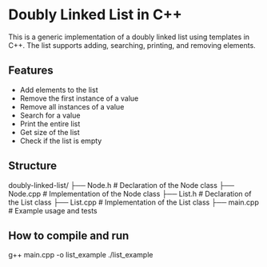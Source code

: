 # Doubly Linked List in C++

This is a generic implementation of a doubly linked list using templates in C++. The list supports adding, searching, printing, and removing elements.

## Features
- Add elements to the list
- Remove the first instance of a value
- Remove all instances of a value
- Search for a value
- Print the entire list
- Get size of the list
- Check if the list is empty

## Structure
doubly-linked-list/
├── Node.h       # Declaration of the Node class
├── Node.cpp     # Implementation of the Node class
├── List.h       # Declaration of the List class
├── List.cpp     # Implementation of the List class
├── main.cpp     # Example usage and tests

## How to compile and run
g++ main.cpp -o list_example
./list_example
